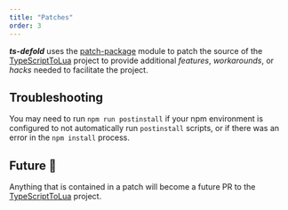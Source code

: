 ```yaml
---
title: "Patches"
order: 3
---
```


***ts-defold*** uses the [patch-package](https://www.npmjs.com/package/patch-package) module to patch the source of the [TypeScriptToLua](https://typescripttolua.github.io/) project to provide additional *features*, *workarounds*, or *hacks* needed to facilitate the project.

## Troubleshooting

You may need to run `npm run postinstall` if your npm environment is configured to not automatically run `postinstall` scripts, or if there was an error in the `npm install` process.

## Future :crystal_ball:

Anything that is contained in a patch will become a future PR to the [TypeScriptToLua](https://typescripttolua.github.io/) project.